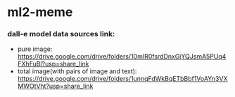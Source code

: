 # ml2-meme



### dall-e model data sources link:
* pure image: https://drive.google.com/drive/folders/10mIR0fsrdDnxGjYQJsmA5PUq4FXhFuBl?usp=share_link
* total image(with pairs of image and text): https://drive.google.com/drive/folders/1unnqFdWkBqETbBbf1VoAYn3VXMWOtVht?usp=share_link
